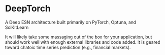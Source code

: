 # DeepTorch
A Deep ESN architecture built primarily on PyTorch, Optuna, and SciKitLearn

It will likely take some massaging out of the box for your application, but should work well with enough external libraries and code added. It is geared toward chatoic
time series prediction (e.g., financial markets).
